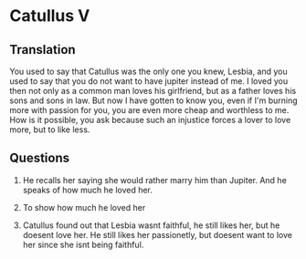 # Catullus V

## Translation

You used to say that Catullus was the only one you knew, Lesbia, and you used to say that you do not want to have jupiter instead of me. I loved you then not only as a common man loves his girlfriend, but as a father loves his sons and sons in law. But now I have gotten to know you, even if I'm burning more with passion for you, you are even more cheap and worthless to me. How is it possible, you ask because such an injustice forces a lover to love more, but to like less.

## Questions

1. He recalls her saying she would rather marry him than Jupiter. And he speaks of how much he loved her.

2. To show how much he loved her

3. Catullus found out that Lesbia wasnt faithful, he still likes her, but he doesent love her. He still likes her passionetly, but doesent want to love her since she isnt being faithful.

